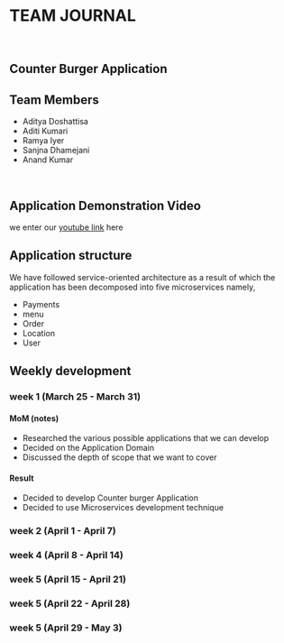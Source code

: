# TEAM JOURNAL #
<br>

## Counter Burger Application ##
## Team Members ##
- Aditya Doshattisa
- Aditi Kumari
- Ramya Iyer
- Sanjna Dhamejani
- Anand Kumar
<br>

## Application Demonstration Video ##
we enter our [youtube link](https://www.youtube.com/) here
<br>

## Application structure ##
We have followed service-oriented architecture as a result of which the application has been decomposed into five microservices namely,
* Payments
* menu
* Order
* Location
* User

## Weekly development ##

### week 1 (March 25 - March 31) ###
#### MoM (notes) ####
* Researched the various possible applications that we can develop
* Decided on the Application Domain
* Discussed the depth of scope that we want to cover
#### Result ####
* Decided to develop Counter burger Application
* Decided to use Microservices development technique
### week 2 (April 1 - April 7) ###
### week 4 (April 8 - April 14) ###
### week 5 (April 15 - April 21) ###
### week 5 (April 22 - April 28) ###
### week 5 (April 29 - May 3) ###
